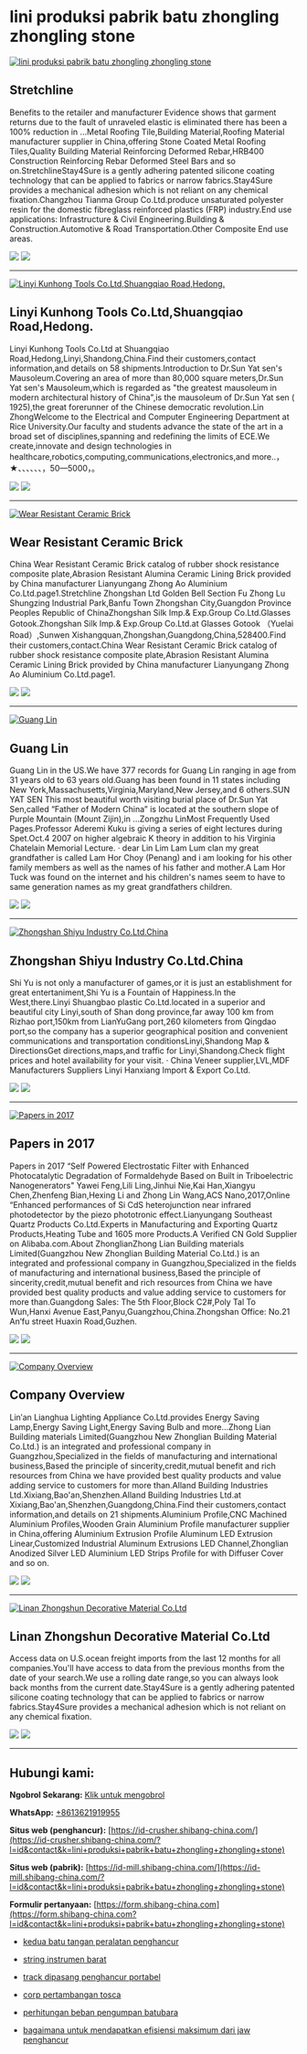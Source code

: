 # lini produksi pabrik batu zhongling zhongling stone

<a href="https://swt.shibang-china.com/?l=id&img&k=lini+produksi+pabrik+batu+zhongling+zhongling+stone" target="_blank">![lini produksi pabrik batu zhongling zhongling stone](http://static.shibang-china.com/all-800x300/575.jpg)</a>

## Stretchline
Benefits to the retailer and manufacturer Evidence shows that garment returns due to the fault of unraveled elastic is eliminated there has been a 100% reduction in …Metal Roofing Tile,Building Material,Roofing Material manufacturer supplier in China,offering Stone Coated Metal Roofing Tiles,Quality Building Material Reinforcing Deformed Rebar,HRB400 Construction Reinforcing Rebar Deformed Steel Bars and so on.StretchlineStay4Sure is a gently adhering patented silicone coating technology that can be applied to fabrics or narrow fabrics.Stay4Sure provides a mechanical adhesion which is not reliant on any chemical fixation.Changzhou Tianma Group Co.Ltd.produce unsaturated polyester resin for the domestic fibreglass reinforced plastics (FRP) industry.End use applications: Infrastructure &amp; Civil Engineering.Building &amp; Construction.Automotive &amp; Road Transportation.Other Composite End use areas.


<a href="https://whatsapp.shibangsoft.com/WhatsApp.php" target="_blank" title="WhatsApp">![](http://static.shibang-china.com/icon/whatsapp.png)</a> <a href="https://swt.shibang-china.com/?l=id&icon&k=lini+produksi+pabrik+batu+zhongling+zhongling+stone" target="_blank">![](http://static.shibang-china.com/icon/chat-id.png)</a>

---

<a href="https://swt.shibang-china.com/?l=id&img&k=lini+produksi+pabrik+batu+zhongling+zhongling+stone" target="_blank">![Linyi Kunhong Tools Co.Ltd,Shuangqiao Road,Hedong.](http://static.shibang-china.com/all-800x300/1089.jpg)</a>

## Linyi Kunhong Tools Co.Ltd,Shuangqiao Road,Hedong.
Linyi Kunhong Tools Co.Ltd at Shuangqiao Road,Hedong,Linyi,Shandong,China.Find their customers,contact information,and details on 58 shipments.Introduction to Dr.Sun Yat sen's Mausoleum.Covering an area of more than 80,000 square meters,Dr.Sun Yat sen's Mausoleum,which is regarded as &quot;the greatest mausoleum in modern architectural history of China&quot;,is the mausoleum of Dr.Sun Yat sen ( 1925),the great forerunner of the Chinese democratic revolution.Lin ZhongWelcome to the Electrical and Computer Engineering Department at Rice University.Our faculty and students advance the state of the art in a broad set of disciplines,spanning and redefining the limits of ECE.We create,innovate and design technologies in healthcare,robotics,computing,communications,electronics,and more..，★、、、、、、，50—5000，。


<a href="https://whatsapp.shibangsoft.com/WhatsApp.php" target="_blank" title="WhatsApp">![](http://static.shibang-china.com/icon/whatsapp.png)</a> <a href="https://swt.shibang-china.com/?l=id&icon&k=lini+produksi+pabrik+batu+zhongling+zhongling+stone" target="_blank">![](http://static.shibang-china.com/icon/chat-id.png)</a>

---

<a href="https://swt.shibang-china.com/?l=id&img&k=lini+produksi+pabrik+batu+zhongling+zhongling+stone" target="_blank">![Wear Resistant Ceramic Brick](http://static.shibang-china.com/all-800x300/294.jpg)</a>

## Wear Resistant Ceramic Brick
China Wear Resistant Ceramic Brick catalog of rubber shock resistance composite plate,Abrasion Resistant Alumina Ceramic Lining Brick provided by China manufacturer Lianyungang Zhong Ao Aluminium Co.Ltd.page1.Stretchline Zhongshan Ltd Golden Bell Section Fu Zhong Lu Shungzing Industrial Park,Banfu Town Zhongshan City,Guangdon Province Peoples Republic of ChinaZhongshan Silk Imp.&amp; Exp.Group Co.Ltd.Glasses Gotook.Zhongshan Silk Imp.&amp; Exp.Group Co.Ltd.at Glasses Gotook （Yuelai Road）,Sunwen Xishangquan,Zhongshan,Guangdong,China,528400.Find their customers,contact.China Wear Resistant Ceramic Brick catalog of rubber shock resistance composite plate,Abrasion Resistant Alumina Ceramic Lining Brick provided by China manufacturer Lianyungang Zhong Ao Aluminium Co.Ltd.page1.


<a href="https://whatsapp.shibangsoft.com/WhatsApp.php" target="_blank" title="WhatsApp">![](http://static.shibang-china.com/icon/whatsapp.png)</a> <a href="https://swt.shibang-china.com/?l=id&icon&k=lini+produksi+pabrik+batu+zhongling+zhongling+stone" target="_blank">![](http://static.shibang-china.com/icon/chat-id.png)</a>

---

<a href="https://swt.shibang-china.com/?l=id&img&k=lini+produksi+pabrik+batu+zhongling+zhongling+stone" target="_blank">![Guang Lin](http://static.shibang-china.com/all-800x300/1080.jpg)</a>

## Guang Lin
Guang Lin in the US.We have 377 records for Guang Lin ranging in age from 31 years old to 63 years old.Guang has been found in 11 states including New York,Massachusetts,Virginia,Maryland,New Jersey,and 6 others.SUN YAT SEN This most beautiful worth visiting burial place of Dr.Sun Yat Sen,called “Father of Modern China” is located at the southern slope of Purple Mountain (Mount Zijin),in …Zongzhu LinMost Frequently Used Pages.Professor Aderemi Kuku is giving a series of eight lectures during Spet.Oct.4 2007 on higher algebraic K theory in addition to his Virginia Chatelain Memorial Lecture.&nbsp;&#0183;&#32;dear Lin Lim Lam Lum clan my great grandfather is called Lam Hor Choy (Penang) and i am looking for his other family members as well as the names of his father and mother.A Lam Hor Tuck was found on the internet and his children's names seem to have to same generation names as my great grandfathers children.


<a href="https://whatsapp.shibangsoft.com/WhatsApp.php" target="_blank" title="WhatsApp">![](http://static.shibang-china.com/icon/whatsapp.png)</a> <a href="https://swt.shibang-china.com/?l=id&icon&k=lini+produksi+pabrik+batu+zhongling+zhongling+stone" target="_blank">![](http://static.shibang-china.com/icon/chat-id.png)</a>

---

<a href="https://swt.shibang-china.com/?l=id&img&k=lini+produksi+pabrik+batu+zhongling+zhongling+stone" target="_blank">![Zhongshan Shiyu Industry Co.Ltd.China](http://static.shibang-china.com/all-800x300/1494.jpg)</a>

## Zhongshan Shiyu Industry Co.Ltd.China
Shi Yu is not only a manufacturer of games,or it is just an establishment for great entertaniment,Shi Yu is a Fountain of Happiness.In the West,there.Linyi Shuangbao plastic Co.Ltd.located in a superior and beautiful city Linyi,south of Shan dong province,far away 100 km from Rizhao port,150km from LianYuGang port,260 kilometers from Qingdao port,so the company has a superior geographical position and convenient communications and transportation conditionsLinyi,Shandong Map &amp; DirectionsGet directions,maps,and traffic for Linyi,Shandong.Check flight prices and hotel availability for your visit.&nbsp;&#0183;&#32;China Veneer supplier,LVL,MDF Manufacturers Suppliers Linyi Hanxiang Import &amp; Export Co.Ltd.


<a href="https://whatsapp.shibangsoft.com/WhatsApp.php" target="_blank" title="WhatsApp">![](http://static.shibang-china.com/icon/whatsapp.png)</a> <a href="https://swt.shibang-china.com/?l=id&icon&k=lini+produksi+pabrik+batu+zhongling+zhongling+stone" target="_blank">![](http://static.shibang-china.com/icon/chat-id.png)</a>

---

<a href="https://swt.shibang-china.com/?l=id&img&k=lini+produksi+pabrik+batu+zhongling+zhongling+stone" target="_blank">![Papers in 2017](http://static.shibang-china.com/all-800x300/248.jpg)</a>

## Papers in 2017
Papers in 2017 “Self Powered Electrostatic Filter with Enhanced Photocatalytic Degradation of Formaldehyde Based on Built in Triboelectric Nanogenerators&quot; Yawei Feng,Lili Ling,Jinhui Nie,Kai Han,Xiangyu Chen,Zhenfeng Bian,Hexing Li and Zhong Lin Wang,ACS Nano,2017,Online “Enhanced performances of Si CdS heterojunction near infrared photodetector by the piezo phototronic effect.Lianyungang Southeast Quartz Products Co.Ltd.Experts in Manufacturing and Exporting Quartz Products,Heating Tube and 1605 more Products.A Verified CN Gold Supplier on Alibaba.com.About ZhonglianZhong Lian Building materials Limited(Guangzhou New Zhonglian Building Material Co.Ltd.) is an integrated and professional company in Guangzhou,Specialized in the fields of manufacturing and international business,Based the principle of sincerity,credit,mutual benefit and rich resources from China we have provided best quality products and value adding service to customers for more than.Guangdong Sales: The 5th Floor,Block C2#,Poly Tal To Wun,Hanxi Avenue East,Panyu,Guangzhou,China.Zhongshan Office: No.21 An’fu street Huaxin Road,Guzhen.


<a href="https://whatsapp.shibangsoft.com/WhatsApp.php" target="_blank" title="WhatsApp">![](http://static.shibang-china.com/icon/whatsapp.png)</a> <a href="https://swt.shibang-china.com/?l=id&icon&k=lini+produksi+pabrik+batu+zhongling+zhongling+stone" target="_blank">![](http://static.shibang-china.com/icon/chat-id.png)</a>

---

<a href="https://swt.shibang-china.com/?l=id&img&k=lini+produksi+pabrik+batu+zhongling+zhongling+stone" target="_blank">![Company Overview](http://static.shibang-china.com/all-800x300/1188.jpg)</a>

## Company Overview
Lin′an Lianghua Lighting Appliance Co.Ltd.provides Energy Saving Lamp,Energy Saving Light,Energy Saving Bulb and more…Zhong Lian Building materials Limited(Guangzhou New Zhonglian Building Material Co.Ltd.) is an integrated and professional company in Guangzhou,Specialized in the fields of manufacturing and international business,Based the principle of sincerity,credit,mutual benefit and rich resources from China we have provided best quality products and value adding service to customers for more than.Alland Building Industries Ltd.Xixiang,Bao'an,Shenzhen.Alland Building Industries Ltd.at Xixiang,Bao'an,Shenzhen,Guangdong,China.Find their customers,contact information,and details on 21 shipments.Aluminium Profile,CNC Machined Aluminium Profiles,Wooden Grain Aluminium Profile manufacturer supplier in China,offering Aluminium Extrusion Profile Aluminum LED Extrusion Linear,Customized Industrial Aluminum Extrusions LED Channel,Zhonglian Anodized Silver LED Aluminium LED Strips Profile for with Diffuser Cover and so on.


<a href="https://whatsapp.shibangsoft.com/WhatsApp.php" target="_blank" title="WhatsApp">![](http://static.shibang-china.com/icon/whatsapp.png)</a> <a href="https://swt.shibang-china.com/?l=id&icon&k=lini+produksi+pabrik+batu+zhongling+zhongling+stone" target="_blank">![](http://static.shibang-china.com/icon/chat-id.png)</a>

---

<a href="https://swt.shibang-china.com/?l=id&img&k=lini+produksi+pabrik+batu+zhongling+zhongling+stone" target="_blank">![Linan Zhongshun Decorative Material Co.Ltd](http://static.shibang-china.com/all-800x300/685.jpg)</a>

## Linan Zhongshun Decorative Material Co.Ltd
Access data on U.S.ocean freight imports from the last 12 months for all companies.You'll have access to data from the previous months from the date of your search.We use a rolling date range,so you can always look back months from the current date.Stay4Sure is a gently adhering patented silicone coating technology that can be applied to fabrics or narrow fabrics.Stay4Sure provides a mechanical adhesion which is not reliant on any chemical fixation.

<a href="https://whatsapp.shibangsoft.com/WhatsApp.php" target="_blank" title="WhatsApp">![](http://static.shibang-china.com/icon/whatsapp.png)</a> <a href="https://swt.shibang-china.com/?l=id&icon&k=lini+produksi+pabrik+batu+zhongling+zhongling+stone" target="_blank">![](http://static.shibang-china.com/icon/chat-id.png)</a>

---
## Hubungi kami:

**Ngobrol Sekarang:** [Klik untuk mengobrol](https://swt.shibang-china.com?l=id&contact&k=lini+produksi+pabrik+batu+zhongling+zhongling+stone)

**WhatsApp:**  [+8613621919955](https://whatsapp.shibangsoft.com/WhatsApp.php)

**Situs web (penghancur):** [https://id-crusher.shibang-china.com/](https://id-crusher.shibang-china.com/?l=id&contact&k=lini+produksi+pabrik+batu+zhongling+zhongling+stone)

**Situs web (pabrik):** [https://id-mill.shibang-china.com/](https://id-mill.shibang-china.com/?l=id&contact&k=lini+produksi+pabrik+batu+zhongling+zhongling+stone)

**Formulir pertanyaan:** [https://form.shibang-china.com](https://form.shibang-china.com?l=id&contact&k=lini+produksi+pabrik+batu+zhongling+zhongling+stone)

* [kedua batu tangan peralatan penghancur](../45/kedua%20batu%20tangan%20peralatan%20penghancur.md)

* [string instrumen barat](../45/string%20instrumen%20barat.md)

* [track dipasang penghancur portabel](../45/track%20dipasang%20penghancur%20portabel.md)

* [corp pertambangan tosca](../44/corp%20pertambangan%20tosca.md)

* [perhitungan beban pengumpan batubara](../45/perhitungan%20beban%20pengumpan%20batubara.md)

* [bagaimana untuk mendapatkan efisiensi maksimum dari jaw penghancur](../43/bagaimana%20untuk%20mendapatkan%20efisiensi%20maksimum%20dari%20jaw%20penghancur.md)